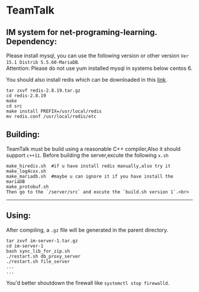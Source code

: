 # TeamTalk
IM system for net-programing-learning.<br>
Dependency:
-----------
Please install mysql, you can use the following version or other version `Ver 15.1 Distrib 5.5.60-MariaDB`.<br>
Attention: Please do not use yum installed mysql in systems below centos 6.

You should also install redis which can be downloaded in this [link](https://redis.io/download).<br>
```
tar zxvf redis-2.8.19.tar.gz
cd redis-2.8.19
make
cd src
make install PREFIX=/usr/local/redis
mv redis.conf /usr/local/redis/etc
```

Building:
---------
TeamTalk must be build using  a reasonable C++ compiler,Also it should support `c++11`.
Before building the server,excute the following `x.sh`
```
make_hiredis.sh  #if u have install redis manually,also try it
make_log4cxx.sh
make_mariadb.sh  #maybe u can ignore it if you have install the mariaDB
make_protobuf.sh
Then go to the `/server/src` and excute the `build.sh version 1`.<br>
```
-----------------------------------------------------------------------
Using:
------
After compiling, a `.gz` file will be generated in the parent directory.
```
tar zxvf im-server-1.tar.gz
cd im-server-1
bash sync_lib_for_zip.sh
./restart.sh db_proxy_server
./restart.sh file_server
...
...
```
You'd better shoutdown the firewall like `systemctl stop firewalld`.
